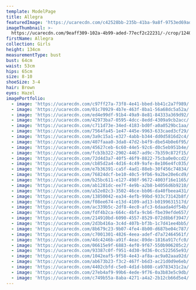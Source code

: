 ```yaml
---
template: ModelPage
title: Allegra
featuredImage: 'https://ucarecdn.com/c42528bb-235b-41ba-9a8f-9753ed69ad1f/'
imageThumbnail: >-
  https://ucarecdn.com/9eaff309-102a-4b99-aded-77ecf2c22231/-/crop/1240x1532/643,20/-/preview/
firstName: Allegra
collection: Girls
height: 134cm
measurementType: bust
bust: 64cm
waist: 53cm
hips: 65cm
size: 8-10
shoeSize: 3-4
hair: Brown
eyes: Hazel
imagePortfolio:
  - image: 'https://ucarecdn.com/c97ff27a-73f8-4e41-bbed-bb41c2a7f989/'
  - image: 'https://ucarecdn.com/01c70929-4b7e-463f-8ba1-56a68dc5a52a/'
  - image: 'https://ucarecdn.com/ed4e99df-91b4-49a9-8e81-84333a369d92/'
  - image: 'https://ucarecdn.com/42973ba7-0595-4dcc-8edd-4309a9cb2acc/'
  - image: 'https://ucarecdn.com/c711d73e-34ed-4183-bd0f-a0a0529bc1aa/'
  - image: 'https://ucarecdn.com/7564fa45-1e47-445e-9963-633caed3cf29/'
  - image: 'https://ucarecdn.com/3a9c15a1-e327-4abb-b344-dd0d5816d2c4/'
  - image: 'https://ucarecdn.com/407faaa0-3da8-47d2-b4f9-dbe54b0e6f95/'
  - image: 'https://ucarecdn.com/45627ceb-6c60-44e5-92c6-d0c5eb951b4e/'
  - image: 'https://ucarecdn.com/fcb3b322-2902-4467-ad9c-7b359c872f15/'
  - image: 'https://ucarecdn.com/72d4d3a7-40f5-46f9-8822-75cba0e0ccd2/'
  - image: 'https://ucarecdn.com/cb85d2a4-4d16-4c49-9afe-8e106e4fc035/'
  - image: 'https://ucarecdn.com/e7b36391-ca5f-4ad1-88eb-30f456c74834/'
  - image: 'https://ucarecdn.com/76824dcf-be10-40c5-9fb6-9a2be20e6cd9/'
  - image: 'https://ucarecdn.com/b25bc611-e127-498f-9672-4003f16e1165/'
  - image: 'https://ucarecdn.com/ab1281dc-ee7f-4e9b-a2b8-b4056d6b9210/'
  - image: 'https://ucarecdn.com/a52e02c3-3502-46ce-bb06-da40fbeea431/'
  - image: 'https://ucarecdn.com/13850042-ea34-4efb-99bd-933c73142b8f/'
  - image: 'https://ucarecdn.com/f08ee674-e13d-4109-ad13-b0199631517d/'
  - image: 'https://ucarecdn.com/ac339b5c-2df8-4ec0-afc3-6daada4df54b/'
  - image: 'https://ucarecdn.com/fdf4b2ca-664c-4bfa-9cb6-fbe39efde657/'
  - image: 'https://ucarecdn.com/214910bd-6090-4557-8529-072d8b6f3947/'
  - image: 'https://ucarecdn.com/2d3b416a-3c4d-407b-bf3b-1c7d41ee4bb5/'
  - image: 'https://ucarecdn.com/8b679c23-9b07-4fe4-8b00-d687be04c787/'
  - image: 'https://ucarecdn.com/c7001301-4826-4eea-adef-d7a72464561f/'
  - image: 'https://ucarecdn.com/4dc4246b-a91f-4eac-89de-1816a917cfc0/'
  - image: 'https://ucarecdn.com/06615e9f-6883-4ef0-9f67-550b906205c2/'
  - image: 'https://ucarecdn.com/93387c0f-f951-4d30-9d36-0cc522565e93/'
  - image: 'https://ucarecdn.com/1042eaf5-9f58-4e43-af8a-ac9a02aaa92d/'
  - image: 'https://ucarecdn.com/ab673b23-f3c2-467f-b6d3-ac21d0d9e6eb/'
  - image: 'https://ucarecdn.com/4402cbfd-c5e0-4d1d-b808-ca9783431c2a/'
  - image: 'https://ucarecdn.com/27eb4af9-99b6-4ede-9f76-0a3b83e5c9db/'
  - image: 'https://ucarecdn.com/c749b55a-8aba-4271-a4a2-2b12cb66d5e4/'
---
```


